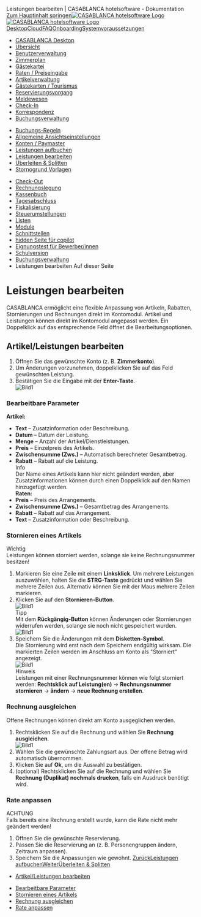 Leistungen bearbeiten | CASABLANCA hotelsoftware - Dokumentation  
[Zum Hauptinhalt springen](https://docs.casablanca.at/desktop/account/edit_services/#__docusaurus_skipToContent_fallback)[![CASABLANCA hotelsoftware Logo](https://docs.casablanca.at/img/logo.png) ![CASABLANCA hotelsoftware Logo](https://docs.casablanca.at/img/Casablanca_LOGO_2022_neg.png)](https://docs.casablanca.at/) [Desktop](https://docs.casablanca.at/desktop/desktop/)[Cloud](https://docs.casablanca.at/cloud/cloud_systems/)[FAQ](https://docs.casablanca.at/faq)[Onboarding](https://docs.casablanca.at/onboarding/fiscalization)[Systemvoraussetzungen](https://docs.casablanca.at/system_requirements)  
* [CASABLANCA Desktop](https://docs.casablanca.at/desktop/desktop/)
* [Übersicht](https://docs.casablanca.at/desktop/interface/)
* [Benutzerverwaltung](https://docs.casablanca.at/desktop/user_management/)
* [Zimmerplan](https://docs.casablanca.at/desktop/room_plan/)
* [Gästekartei](https://docs.casablanca.at/desktop/guest_profile/)
* [Raten / Preiseingabe](https://docs.casablanca.at/desktop/raten/)
* [Artikelverwaltung](https://docs.casablanca.at/desktop/articles/)
* [Gästekarten / Tourismus](https://docs.casablanca.at/desktop/guest_cards/)
* [Reservierungsvorgang](https://docs.casablanca.at/desktop/reservation_process/)
* [Meldewesen](https://docs.casablanca.at/desktop/registration/)
* [Check-In](https://docs.casablanca.at/desktop/check_in/)
* [Korrespondenz](https://docs.casablanca.at/desktop/correspondence/)
* [Buchungsverwaltung](https://docs.casablanca.at/desktop/account/)
+ [Buchungs-Regeln](https://docs.casablanca.at/desktop/account/booking_rules)
+ [Allgemeine Ansichtseinstellungen](https://docs.casablanca.at/desktop/account/general_view_settings)
+ [Konten / Paymaster](https://docs.casablanca.at/desktop/account/accounts_paymaster/)
+ [Leistungen aufbuchen](https://docs.casablanca.at/desktop/account/book_services)
+ [Leistungen bearbeiten](https://docs.casablanca.at/desktop/account/edit_services)
+ [Überleiten & Splitten](https://docs.casablanca.at/desktop/account/transfer_split)
+ [Stornogrund Vorlagen](https://docs.casablanca.at/desktop/account/cancellation_reason/)
* [Check-Out](https://docs.casablanca.at/desktop/check-out/)
* [Rechnungslegung](https://docs.casablanca.at/desktop/accounting/)
* [Kassenbuch](https://docs.casablanca.at/desktop/cashbook/)
* [Tagesabschluss](https://docs.casablanca.at/desktop/daily_closing/)
* [Fiskalisierung](https://docs.casablanca.at/desktop/fiscalization/)
* [Steuerumstellungen](https://docs.casablanca.at/desktop/tax_changes/)
* [Listen](https://docs.casablanca.at/desktop/lists/)
* [Module](https://docs.casablanca.at/desktop/module/)
* [Schnittstellen](https://docs.casablanca.at/desktop/interfaces/)
* [hidden Seite für copilot](https://docs.casablanca.at/desktop/hidden_copilot)
* [Eignungstest für Bewerber/innen](https://docs.casablanca.at/desktop/qualification)
* [Schulversion](https://docs.casablanca.at/desktop/schoolversion)  
* [Buchungsverwaltung](https://docs.casablanca.at/desktop/account/)
* Leistungen bearbeiten
Auf dieser Seite

# Leistungen bearbeiten  
CASABLANCA ermöglicht eine flexible Anpassung von Artikeln, Rabatten, Stornierungen und Rechnungen direkt im Kontomodul. Artikel und Leistungen können direkt im Kontomodul angepasst werden. Ein Doppelklick auf das entsprechende Feld öffnet die Bearbeitungsoptionen.

## Artikel/Leistungen bearbeiten[](https://docs.casablanca.at/desktop/account/edit_services/#artikelleistungen-bearbeiten "Direkter Link zu Artikel/Leistungen bearbeiten")  
1. Öffnen Sie das gewünschte Konto (z. B. **Zimmerkonto**).
2. Um Änderungen vorzunehmen, doppelklicken Sie auf das Feld gewünschten Leistung.
3. Bestätigen Sie die Eingabe mit der **Enter-Taste**.  
![Bild1](https://docs.casablanca.at/assets/images/konto_ueberblick-97341dcdb06dc4a692da1aa5916771d8.png "Konto Überblick")

### Bearbeitbare Parameter[](https://docs.casablanca.at/desktop/account/edit_services/#bearbeitbare-parameter "Direkter Link zu Bearbeitbare Parameter")  
**Artikel:**  
* **Text** – Zusatzinformation oder Beschreibung.
* **Datum** – Datum der Leistung.
* **Menge** – Anzahl der Artikel/Dienstleistungen.
* **Preis** – Einzelpreis des Artikels.
* **Zwischensumme (Zws.)** – Automatisch berechneter Gesamtbetrag.
* **Rabatt** – Rabatt auf die Leistung.  
Info  
Der Name eines Artikels kann hier nicht geändert werden, aber Zusatzinformationen können durch einen Doppelklick auf den Namen hinzugefügt werden.  
**Raten:**  
* **Preis** – Preis des Arrangements.
* **Zwischensumme (Zws.)** – Gesamtbetrag des Arrangements.
* **Rabatt** – Rabatt auf das Arrangement.
* **Text** – Zusatzinformation oder Beschreibung.

### Stornieren eines Artikels[](https://docs.casablanca.at/desktop/account/edit_services/#stornieren-eines-artikels "Direkter Link zu Stornieren eines Artikels")  
Wichtig  
Leistungen können storniert werden, solange sie keine Rechnungsnummer besitzen!  
1. Markieren Sie eine Zeile mit einem **Linksklick**. Um mehrere Leistungen auszuwählen, halten Sie die **STRG-Taste** gedrückt und wählen Sie mehrere Zeilen aus. Alternativ können Sie mit der Maus mehrere Zeilen markieren.
2. Klicken Sie auf den **Stornieren-Button**.  
![Bild1](https://docs.casablanca.at/assets/images/leistung_stornieren-021653856a94a24d1f5f661d4ec412f4.png "Artikel stornieren")  
Tipp  
Mit dem **Rückgängig-Button** können Änderungen oder Stornierungen widerrufen werden, solange sie noch nicht gespeichert wurden.  
![Bild1](https://docs.casablanca.at/assets/images/rueckgaengig-7b9ed3b47417b69ab579bd8ed54e567b.png "Rückgängig-Button")  
3. Speichern Sie die Änderungen mit dem **Disketten-Symbol**.  
Die Stornierung wird erst nach dem Speichern endgültig wirksam. Die markierten Zeilen werden im Anschluss am Konto als "Storniert" angezeigt.  
![Bild1](https://docs.casablanca.at/assets/images/artikel_storniert-cd544ff37d7acb00e26f8766da8edc4e.png "Artikel storniert")  
Hinweis  
Leistungen mit einer Rechnungsnummer können wie folgt storniert werden: **Rechtsklick auf Leistung(en)** → **Rechnungsnummer stornieren** → **ändern** → **neue Rechnung erstellen**.

### Rechnung ausgleichen[](https://docs.casablanca.at/desktop/account/edit_services/#rechnung-ausgleichen "Direkter Link zu Rechnung ausgleichen")  
Offene Rechnungen können direkt am Konto ausgeglichen werden.  
1. Rechtsklicken Sie auf die Rechnung und wählen Sie **Rechnung ausgleichen**.  
![Bild1](https://docs.casablanca.at/assets/images/rechnung_ausgleichen-04ff13adc7fe5165ab7b75b88384f543.png "Rechnung Ausgleichen")  
2. Wählen Sie die gewünschte Zahlungsart aus. Der offene Betrag wird automatisch übernommen.
3. Klicken Sie auf **Ok**, um die Auswahl zu bestätigen.
4. (optional) Rechtsklicken Sie auf die Rechnung und wählen Sie **Rechnung (Duplikat) nochmals drucken**, falls ein Ausdruck benötigt wird.

### Rate anpassen[](https://docs.casablanca.at/desktop/account/edit_services/#rate-anpassen "Direkter Link zu Rate anpassen")  
ACHTUNG  
Falls bereits eine Rechnung erstellt wurde, kann die Rate nicht mehr geändert werden!  
1. Öffnen Sie die gewünschte Reservierung.
2. Passen Sie die Reservierung an (z. B. Personengruppen ändern, Zeitraum anpassen).
3. Speichern Sie die Anpassungen wie gewohnt.
[ZurückLeistungen aufbuchen](https://docs.casablanca.at/desktop/account/book_services)[WeiterÜberleiten & Splitten](https://docs.casablanca.at/desktop/account/transfer_split)  
* [Artikel/Leistungen bearbeiten](https://docs.casablanca.at/desktop/account/edit_services/#artikelleistungen-bearbeiten)
+ [Bearbeitbare Parameter](https://docs.casablanca.at/desktop/account/edit_services/#bearbeitbare-parameter)
+ [Stornieren eines Artikels](https://docs.casablanca.at/desktop/account/edit_services/#stornieren-eines-artikels)
+ [Rechnung ausgleichen](https://docs.casablanca.at/desktop/account/edit_services/#rechnung-ausgleichen)
+ [Rate anpassen](https://docs.casablanca.at/desktop/account/edit_services/#rate-anpassen)